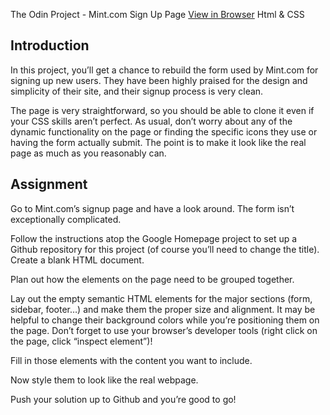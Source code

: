 The Odin Project - Mint.com Sign Up Page
[View in Browser]()
Html & CSS
## Introduction
In this project, you’ll get a chance to rebuild the form used by Mint.com for signing up new users. They have been highly praised for the design and simplicity of their site, and their signup process is very clean.

The page is very straightforward, so you should be able to clone it even if your CSS skills aren’t perfect. As usual, don’t worry about any of the dynamic functionality on the page or finding the specific icons they use or having the form actually submit. The point is to make it look like the real page as much as you reasonably can.

## Assignment
Go to Mint.com’s signup page and have a look around. The form isn’t exceptionally complicated.

Follow the instructions atop the Google Homepage project to set up a Github repository for this project (of course you’ll need to change the title).
Create a blank HTML document.

Plan out how the elements on the page need to be grouped together.

Lay out the empty semantic HTML elements for the major sections (form, sidebar, footer…) and make them the proper size and alignment. It may be helpful to change their background colors while you’re positioning them on the page. Don’t forget to use your browser’s developer tools (right click on the page, click “inspect element”)!

Fill in those elements with the content you want to include.

Now style them to look like the real webpage.

Push your solution up to Github and you’re good to go!